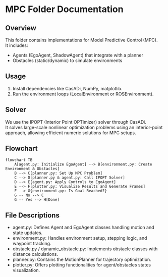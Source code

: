 # MPC Folder Documentation

## Overview
This folder contains implementations for Model Predictive Control (MPC).  
It includes:
- Agents (EgoAgent, ShadowAgent) that integrate with a planner
- Obstacles (static/dynamic) to simulate environments

## Usage
1. Install dependencies like CasADi, NumPy, matplotlib.
2. Run the environment loops (LocalEnvironment or ROSEnvironment).

## Solver
We use the IPOPT (Interior Point OPTimizer) solver through CasADi.  
It solves large-scale nonlinear optimization problems using an interior-point approach,
allowing efficient numeric solutions for MPC setups.

## Flowchart
```mermaid
flowchart TB
    A[agent.py: Initialize EgoAgent] --> B[environment.py: Create Environment & Obstacles]
    B --> C[planner.py: Set Up MPC Problem]
    C --> D[planner.py & agent.py: Call IPOPT Solver]
    D --> E[agent.py: Apply Controls to EgoAgent]
    E --> F[plotter.py: Visualize Results and Generate Frames]
    F --> G{environment.py: Is Goal Reached?}
    G -- No --> C
    G -- Yes --> H[Done]
```

## File Descriptions
- agent.py: Defines Agent and EgoAgent classes handling motion and state updates.
- environment.py: Handles environment setup, stepping logic, and waypoint tracking.
- obstacle.py / dynamic_obstacle.py: Implements obstacle classes with distance calculations.
- planner.py: Contains the MotionPlanner for trajectory optimization.
- plotter.py: Offers plotting functionalities for agent/obstacles states visualization.

